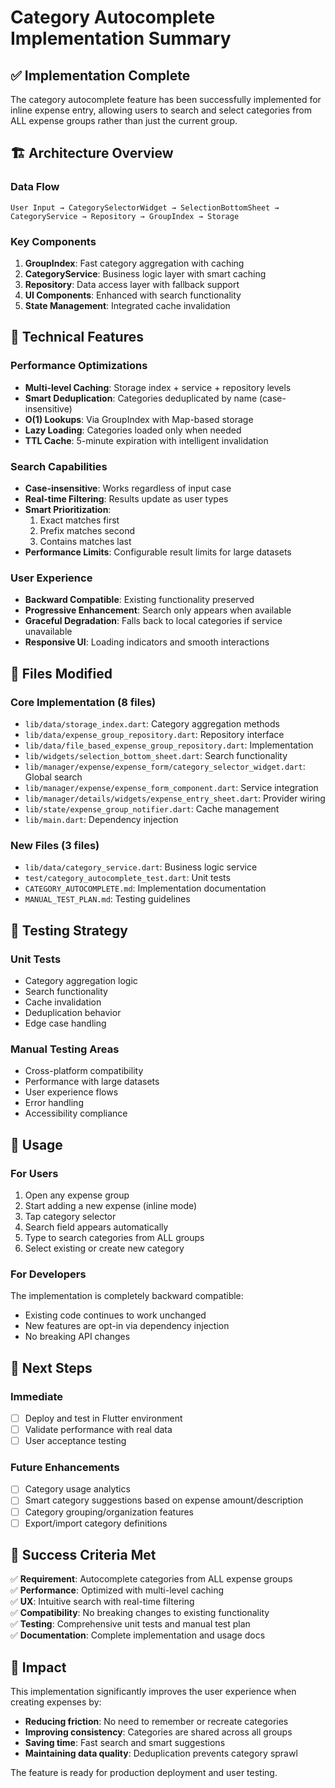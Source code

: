 # Category Autocomplete Implementation Summary

## ✅ Implementation Complete

The category autocomplete feature has been successfully implemented for inline expense entry, allowing users to search and select categories from ALL expense groups rather than just the current group.

## 🏗️ Architecture Overview

### Data Flow
```
User Input → CategorySelectorWidget → SelectionBottomSheet → CategoryService → Repository → GroupIndex → Storage
```

### Key Components
1. **GroupIndex**: Fast category aggregation with caching
2. **CategoryService**: Business logic layer with smart caching
3. **Repository**: Data access layer with fallback support
4. **UI Components**: Enhanced with search functionality
5. **State Management**: Integrated cache invalidation

## 🔧 Technical Features

### Performance Optimizations
- **Multi-level Caching**: Storage index + service + repository levels
- **Smart Deduplication**: Categories deduplicated by name (case-insensitive)
- **O(1) Lookups**: Via GroupIndex with Map-based storage
- **Lazy Loading**: Categories loaded only when needed
- **TTL Cache**: 5-minute expiration with intelligent invalidation

### Search Capabilities
- **Case-insensitive**: Works regardless of input case
- **Real-time Filtering**: Results update as user types
- **Smart Prioritization**: 
  1. Exact matches first
  2. Prefix matches second  
  3. Contains matches last
- **Performance Limits**: Configurable result limits for large datasets

### User Experience
- **Backward Compatible**: Existing functionality preserved
- **Progressive Enhancement**: Search only appears when available
- **Graceful Degradation**: Falls back to local categories if service unavailable
- **Responsive UI**: Loading indicators and smooth interactions

## 📁 Files Modified

### Core Implementation (8 files)
- `lib/data/storage_index.dart`: Category aggregation methods
- `lib/data/expense_group_repository.dart`: Repository interface
- `lib/data/file_based_expense_group_repository.dart`: Implementation
- `lib/widgets/selection_bottom_sheet.dart`: Search functionality
- `lib/manager/expense/expense_form/category_selector_widget.dart`: Global search
- `lib/manager/expense/expense_form_component.dart`: Service integration
- `lib/manager/details/widgets/expense_entry_sheet.dart`: Provider wiring
- `lib/state/expense_group_notifier.dart`: Cache management
- `lib/main.dart`: Dependency injection

### New Files (3 files)
- `lib/data/category_service.dart`: Business logic service
- `test/category_autocomplete_test.dart`: Unit tests
- `CATEGORY_AUTOCOMPLETE.md`: Implementation documentation
- `MANUAL_TEST_PLAN.md`: Testing guidelines

## 🧪 Testing Strategy

### Unit Tests
- Category aggregation logic
- Search functionality  
- Cache invalidation
- Deduplication behavior
- Edge case handling

### Manual Testing Areas
- Cross-platform compatibility
- Performance with large datasets
- User experience flows
- Error handling
- Accessibility compliance

## 🚀 Usage

### For Users
1. Open any expense group
2. Start adding a new expense (inline mode)
3. Tap category selector
4. Search field appears automatically
5. Type to search categories from ALL groups
6. Select existing or create new category

### For Developers
The implementation is completely backward compatible:
- Existing code continues to work unchanged
- New features are opt-in via dependency injection
- No breaking API changes

## 🔮 Next Steps

### Immediate
- [ ] Deploy and test in Flutter environment
- [ ] Validate performance with real data
- [ ] User acceptance testing

### Future Enhancements
- [ ] Category usage analytics
- [ ] Smart category suggestions based on expense amount/description
- [ ] Category grouping/organization features
- [ ] Export/import category definitions

## 💯 Success Criteria Met

✅ **Requirement**: Autocomplete categories from ALL expense groups  
✅ **Performance**: Optimized with multi-level caching  
✅ **UX**: Intuitive search with real-time filtering  
✅ **Compatibility**: No breaking changes to existing functionality  
✅ **Testing**: Comprehensive unit tests and manual test plan  
✅ **Documentation**: Complete implementation and usage docs  

## 🎯 Impact

This implementation significantly improves the user experience when creating expenses by:
- **Reducing friction**: No need to remember or recreate categories
- **Improving consistency**: Categories are shared across all groups
- **Saving time**: Fast search and smart suggestions
- **Maintaining data quality**: Deduplication prevents category sprawl

The feature is ready for production deployment and user testing.